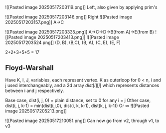 
![[Pasted image 20250517203119.png]]
Left, also given by applying prim's

![[Pasted image 20250517203146.png]]
Right
![[Pasted image 20250517203157.png]]
A->C

![[Pasted image 20250517203335.png]]
A->C->D->B(from A)->E(from B)
![[Pasted image 20250517203413.png]]
![[Pasted image 20250517203524.png]]
(D, B), (B,C), (B, A), (C, E), (E, F)

2+2+3+5+5 = 17


## Floyd-Warshall
Have K, I, J, variables, each represent vertex. K as outerloop for 0 < n, i and j used interchangeably, and a 2d array $dist[i][j]$ which represents distances between i and j respectively.

Base case, dist(i, j, 0) = plain distance, set to 0 for any i = j
Other case, dist(i, j, k-1) = min(dist(i,j,0), dist(i, k, k-1), dist(k, j, k-1))
Or $\infty$ 
![[Pasted image 20250517205213.png]]

![[Pasted image 20250517210051.png]]
Can now go from v2, through v1, to v3


